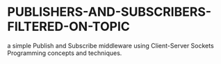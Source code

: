 # PUBLISHERS-AND-SUBSCRIBERS-FILTERED-ON-TOPIC

a simple Publish and Subscribe middleware using Client-Server Sockets Programming concepts and techniques.
